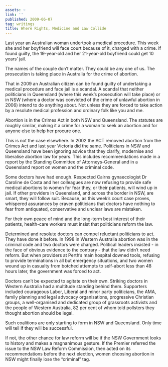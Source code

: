 ```yaml
---
assets: ~
link: ''
published: 2009-06-07
tag: writings
title: Where Rights, Medicine and Law Collide
---
```

Last year an Australian woman undertook a medical procedure. This week
she and her boyfriend will face court because of it, charged with a
crime. If found guilty, the 19-year-old and her 21-year-old boyfriend
could get 10 years’ jail.

The names of the couple don’t matter. They could be any one of us. The
prosecution is taking place in Australia for the crime of abortion.

That in 2009 an Australian citizen can be found guilty of undertaking a
medical procedure and face jail is a scandal. A scandal that neither
politicians in Queensland (where this week’s prosecution will take
place) or in NSW (where a doctor was convicted of the crime of unlawful
abortion in 2006) intend to do anything about. Not unless they are
forced to take action by a resolute medical profession and ordinary folk
like you and me.

Abortion is in the Crimes Act in both NSW and Queensland. The statutes
are roughly similar, making it a crime for a woman to seek an abortion
and for anyone else to help her procure one.

This is not the case elsewhere. In 2002 the ACT removed abortion from
the Crimes Act and last year Victoria did the same. Politicians in NSW
and Queensland have been ignoring advice that they clarify, modernise
and liberalise abortion law for years. This includes recommendations
made in a report by the Standing Committee of Attorneys-General and in a
Queensland report on women and the criminal code.

Some doctors have had enough. Respected Cairns gynaecologist Dr Caroline
de Costa and her colleagues are now refusing to provide safe medical
abortions to women for fear they, or their patients, will wind up in
jail. If other providers in Queensland, and across the border in NSW,
are smart, they will follow suit. Because, as this week’s court case
proves, whispered assurances by craven politicians that doctors have
nothing to fear from antiquated, conservative and unclear laws are
mistaken.

For their own peace of mind and the long-term best interest of their
patients, health-care workers must insist that politicians reform the
law.

Determined and resolute doctors can compel reluctant politicians to act.
They have done it before. In 1998 in Western Australia abortion was in
the criminal code and two doctors were charged. Political leaders
insisted - in the face of obvious evidence to the contrary - that the
law didn’t need reform. But when providers at Perth’s main hospital
downed tools, refusing to provide terminations in all but emergency
situations, and two women wound up in casualty from botched attempts to
self-abort less than 48 hours later, the government was forced to act.

Doctors can’t be expected to agitate on their own. Striking doctors in
Western Australia had a multitude standing behind them. Supporters
included courageous Labor, Liberal and minor party politicians, the AMA,
family planning and legal advocacy organisations, progressive Christian
groups, a well-organised and dedicated group of grassroots activists and
the people of Western Australia, 82 per cent of whom told pollsters they
thought abortion should be legal.

Such coalitions are only starting to form in NSW and Queensland. Only
time will tell if they will be successful.

If not, the other chance for law reform will be if the NSW Government
looks to history and makes a magnanimous gesture. If the Premier
referred the issue to the NSW Law Reform Commission, then acted on its
recommendations before the next election, women choosing abortion in NSW
might finally lose the “criminal” tag.